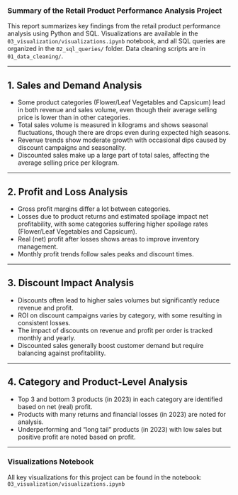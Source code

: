 ### Summary of the Retail Product Performance Analysis Project

This report summarizes key findings from the retail product performance analysis using Python and SQL. 
Visualizations are available in the `03_visualization/visualizations.ipynb` notebook, and all SQL queries are organized in the `02_sql_queries/` folder. 
Data cleaning scripts are in `01_data_cleaning/`.

---

## 1. Sales and Demand Analysis

- Some product categories (Flower/Leaf Vegetables and Capsicum) lead in both revenue and sales volume, even though their average selling price is lower than in other categories.
- Total sales volume is measured in kilograms and shows seasonal fluctuations, though there are drops even during expected high seasons.
- Revenue trends show moderate growth with occasional dips caused by discount campaigns and seasonality.
- Discounted sales make up a large part of total sales, affecting the average selling price per kilogram.

---

## 2. Profit and Loss Analysis

- Gross profit margins differ a lot between categories.
- Losses due to product returns and estimated spoilage impact net profitability, with some categories suffering higher spoilage rates (Flower/Leaf Vegetables and Capsicum).
- Real (net) profit after losses shows areas to improve inventory management.
- Monthly profit trends follow sales peaks and discount times.

---

## 3. Discount Impact Analysis

- Discounts often lead to higher sales volumes but significantly reduce revenue and profit.
- ROI on discount campaigns varies by category, with some resulting in consistent losses.
- The impact of discounts on revenue and profit per order is tracked monthly and yearly.
- Discounted sales generally boost customer demand but require balancing against profitability.

---

## 4. Category and Product-Level Analysis

- Top 3 and bottom 3 products (in 2023) in each category are identified based on net (real) profit.
- Products with many returns and financial losses (in 2023) are noted for analysis.
- Underperforming and “long tail” products (in 2023) with low sales but positive profit are noted based on profit.

---

### Visualizations Notebook

All key visualizations for this project can be found in the notebook:  
`03_visualization/visualizations.ipynb`
